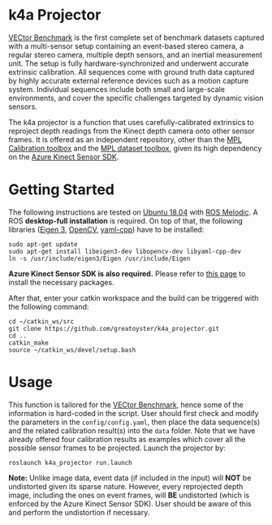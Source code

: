 # k4a Projector

[VECtor Benchmark](https://star-datasets.github.io/vector/) is the first complete set of benchmark datasets captured with a multi-sensor setup containing an event-based stereo camera, a regular stereo camera, multiple depth sensors, and an inertial measurement unit. The setup is fully hardware-synchronized and underwent accurate extrinsic calibration. All sequences come with ground truth data captured by highly accurate external reference devices such as a motion capture system. Individual sequences include both small and large-scale environments, and cover the specific challenges targeted by dynamic vision sensors.

The k4a projector is a function that uses carefully-calibrated extrinsics to reproject depth readings from the Kinect depth camera onto other sensor frames. It is offered as an independent repository, other than the [MPL Calibration toolbox](https://github.com/mgaoling/mpl_calibration_toolbox) and the [MPL dataset toolbox](https://github.com/mgaoling/mpl_dataset_toolbox), given its high dependency on the [Azure Kinect Sensor SDK](https://github.com/microsoft/Azure-Kinect-Sensor-SDK).

# Getting Started

The following instructions are tested on [Ubuntu 18.04](https://ubuntu.com/download/desktop) with [ROS Melodic](http://wiki.ros.org/ROS/Installation). A ROS **desktop-full installation** is required. On top of that, the following libraries ([Eigen 3](https://eigen.tuxfamily.org/index.php?title=Main_Page), [OpenCV](https://opencv.org/releases/), [yaml-cpp](https://github.com/jbeder/yaml-cpp)) have to be installed:

```
sudo apt-get update
sudo apt-get install libeigen3-dev libopencv-dev libyaml-cpp-dev
ln -s /usr/include/eigen3/Eigen /usr/include/Eigen
```

**Azure Kinect Sensor SDK is also required.** Please refer to [this page](https://docs.microsoft.com/en-us/azure/kinect-dk/sensor-sdk-download#linux-installation-instructions) to install the necessary packages.

After that, enter your catkin workspace and the build can be triggered with the following command:

```
cd ~/catkin_ws/src
git clone https://github.com/greatoyster/k4a_projector.git
cd ..
catkin_make
source ~/catkin_ws/devel/setup.bash
```

# Usage

This function is tailored for the [VECtor Benchmark](https://star-datasets.github.io/vector/), hence some of the information is hard-coded in the script. User should first check and modify the parameters in the `config/config.yaml`, then place the data sequence(s) and the related calibration result(s) into the `data` folder. Note that we have already offered four calibration results as examples which cover all the possible sensor frames to be projected. Launch the projector by:

```
roslaunch k4a_projector run.launch
```

**Note:** Unlike image data, event data (if included in the input) will **NOT** be undistorted given its sparse nature. However, every reprojected depth image, including the ones on event frames, will **BE** undistorted (which is enforced by the Azure Kinect Sensor SDK). User should be aware of this and perform the undistortion if necessary.
